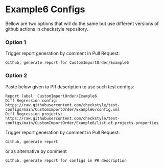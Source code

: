 # Example6 Configs

Bellow are two options that will do the same but use different versions
of github actions in checkstyle repository.


### Option 1
Trigger report generation by comment in Pull Request:
```
Github, generate report for CustomImportOrder/Example6
```

### Option 2

Paste below given to PR description to use such test configs:
```
Report label: CustomImportOrder/Example6
Diff Regression config: https://raw.githubusercontent.com/checkstyle/test-configs/main/CustomImportOrder/Example6/config.xml
Diff Regression projects: https://raw.githubusercontent.com/checkstyle/test-configs/main/CustomImportOrder/Example6/list-of-projects.properties
```

Trigger report generation by comment in Pull Request:
```
Github, generate report
```
or as alternative by comment
```
Github, generate report for configs in PR description
```
